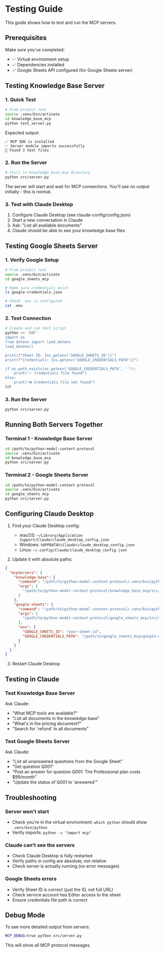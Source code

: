 # Testing Guide

This guide shows how to test and run the MCP servers.

## Prerequisites

Make sure you've completed:
- ✅ Virtual environment setup
- ✅ Dependencies installed
- ✅ Google Sheets API configured (for Google Sheets server)

## Testing Knowledge Base Server

### 1. Quick Test
```bash
# From project root
source .venv/bin/activate
cd knowledge_base_mcp
python test_server.py
```

Expected output:
```
✅ MCP SDK is installed
✅ Server module imports successfully
📄 Found 3 text files
```

### 2. Run the Server
```bash
# Still in knowledge_base_mcp directory
python src/server.py
```

The server will start and wait for MCP connections. You'll see no output initially - this is normal.

### 3. Test with Claude Desktop
1. Configure Claude Desktop (see claude-config/config.json)
2. Start a new conversation in Claude
3. Ask: "List all available documents"
4. Claude should be able to see your knowledge base files

## Testing Google Sheets Server

### 1. Verify Google Setup
```bash
# From project root
source .venv/bin/activate
cd google_sheets_mcp

# Make sure credentials exist
ls google-credentials.json

# Check .env is configured
cat .env
```

### 2. Test Connection
```bash
# Create and run test script
python << 'EOF'
import os
from dotenv import load_dotenv
load_dotenv()

print(f"Sheet ID: {os.getenv('GOOGLE_SHEETS_ID')}")
print(f"Credentials: {os.getenv('GOOGLE_CREDENTIALS_PATH')}")

if os.path.exists(os.getenv('GOOGLE_CREDENTIALS_PATH', '')):
    print("✅ Credentials file found")
else:
    print("❌ Credentials file not found")
EOF
```

### 3. Run the Server
```bash
python src/server.py
```

## Running Both Servers Together

### Terminal 1 - Knowledge Base Server
```bash
cd /path/to/python-model-context-protocol
source .venv/bin/activate
cd knowledge_base_mcp
python src/server.py
```

### Terminal 2 - Google Sheets Server
```bash
cd /path/to/python-model-context-protocol
source .venv/bin/activate
cd google_sheets_mcp
python src/server.py
```

## Configuring Claude Desktop

1. Find your Claude Desktop config:
   - macOS: `~/Library/Application Support/Claude/claude_desktop_config.json`
   - Windows: `%APPDATA%\Claude\claude_desktop_config.json`
   - Linux: `~/.config/Claude/claude_desktop_config.json`

2. Update it with absolute paths:
```json
{
  "mcpServers": {
    "knowledge-base": {
      "command": "/path/to/python-model-context-protocol/.venv/bin/python",
      "args": [
        "/path/to/python-model-context-protocol/knowledge_base_mcp/src/server.py"
      ]
    },
    "google-sheets": {
      "command": "/path/to/python-model-context-protocol/.venv/bin/python",
      "args": [
        "/path/to/python-model-context-protocol/google_sheets_mcp/src/server.py"
      ],
      "env": {
        "GOOGLE_SHEETS_ID": "your-sheet-id",
        "GOOGLE_CREDENTIALS_PATH": "/path/to/google_sheets_mcp/google-credentials.json"
      }
    }
  }
}
```

3. Restart Claude Desktop

## Testing in Claude

### Test Knowledge Base Server
Ask Claude:
- "What MCP tools are available?"
- "List all documents in the knowledge base"
- "What's in the pricing document?"
- "Search for 'refund' in all documents"

### Test Google Sheets Server
Ask Claude:
- "List all unanswered questions from the Google Sheet"
- "Get question Q001"
- "Post an answer for question Q001: The Professional plan costs $99/month"
- "Update the status of Q001 to 'answered'"

## Troubleshooting

### Server won't start
- Check you're in the virtual environment: `which python` should show `.venv/bin/python`
- Verify imports: `python -c "import mcp"`

### Claude can't see the servers
- Check Claude Desktop is fully restarted
- Verify paths in config are absolute, not relative
- Check server is actually running (no error messages)

### Google Sheets errors
- Verify Sheet ID is correct (just the ID, not full URL)
- Check service account has Editor access to the sheet
- Ensure credentials file path is correct

## Debug Mode

To see more detailed output from servers:
```bash
MCP_DEBUG=true python src/server.py
```

This will show all MCP protocol messages.